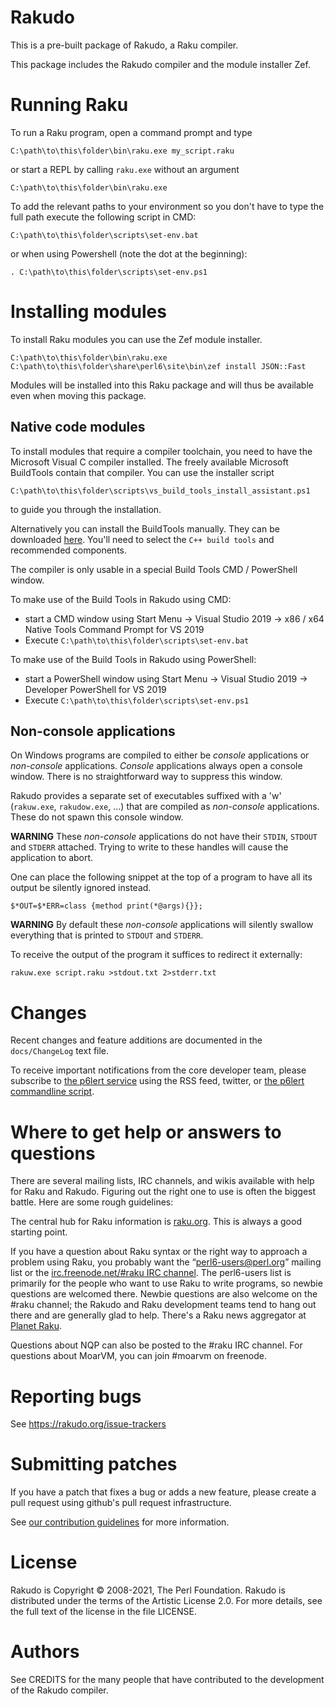 Rakudo
======

This is a pre-built package of Rakudo, a Raku compiler.

This package includes the Rakudo compiler and the module installer Zef.


Running Raku
============

To run a Raku program, open a command prompt and type

    C:\path\to\this\folder\bin\raku.exe my_script.raku

or start a REPL by calling `raku.exe` without an argument

    C:\path\to\this\folder\bin\raku.exe

To add the relevant paths to your environment so you don't have to type the
full path execute the following script in CMD:

    C:\path\to\this\folder\scripts\set-env.bat

or when using Powershell (note the dot at the beginning):

    . C:\path\to\this\folder\scripts\set-env.ps1


Installing modules
==================

To install Raku modules you can use the Zef module installer.

    C:\path\to\this\folder\bin\raku.exe C:\path\to\this\folder\share\perl6\site\bin\zef install JSON::Fast

Modules will be installed into this Raku package and will thus be available
even when moving this package.


Native code modules
-------------------

To install modules that require a compiler toolchain, you need to have the
Microsoft Visual C compiler installed. The freely available
Microsoft BuildTools contain that compiler. You can use the installer script

    C:\path\to\this\folder\scripts\vs_build_tools_install_assistant.ps1

to guide you through the installation.

Alternatively you can install the BuildTools manually. They can be downloaded
[here](https://visualstudio.microsoft.com/thank-you-downloading-visual-studio/?sku=BuildTools).
You'll need to select the `C++ build tools` and recommended components.

The compiler is only usable in a special Build Tools CMD / PowerShell window.

To make use of the Build Tools in Rakudo using CMD:
- start a CMD window using
    Start Menu -> Visual Studio 2019 ->
    x86 / x64 Native Tools Command Prompt for VS 2019
- Execute `C:\path\to\this\folder\scripts\set-env.bat`

To make use of the Build Tools in Rakudo using PowerShell:
- start a PowerShell window using
    Start Menu -> Visual Studio 2019 -> Developer PowerShell for VS 2019
- Execute `C:\path\to\this\folder\scripts\set-env.ps1`


Non-console applications
------------------------

On Windows programs are compiled to either be _console_ applications or
_non-console_ applications. _Console_ applications always open a console
window. There is no straightforward way to suppress this window.

Rakudo provides a separate set of executables suffixed with a 'w' (`rakuw.exe`,
`rakudow.exe`, ...) that are compiled as _non-console_ applications. These do
not spawn this console window.

**WARNING** These _non-console_ applications do not have their `STDIN`,
`STDOUT` and `STDERR` attached. Trying to write to these handles will cause the
application to abort.

One can place the following snippet at the top of a program to have all its
output be silently ignored instead.

    $*OUT=$*ERR=class {method print(*@args){}};


**WARNING** By default these _non-console_ applications will silently swallow
everything that is printed to `STDOUT` and `STDERR`.

To receive the output of the program it suffices to redirect it externally:

    rakuw.exe script.raku >stdout.txt 2>stderr.txt


Changes
=======

Recent changes and feature additions are documented in the `docs/ChangeLog`
text file.

To receive important notifications from the core developer team, please
subscribe to [the p6lert service](https://alerts.raku.org) using the RSS feed,
twitter, or [the p6lert commandline script](https://github.com/zoffixznet/perl6-p6lert).


Where to get help or answers to questions
=========================================

There are several mailing lists, IRC channels, and wikis available with help
for Raku and Rakudo. Figuring out the right one to use is often the biggest
battle. Here are some rough guidelines:

The central hub for Raku information is [raku.org](https://raku.org/).
This is always a good starting point.

If you have a question about Raku syntax or the right way to approach
a problem using Raku, you probably want the “perl6-users@perl.org”
mailing list or the [irc.freenode.net/#raku IRC
channel](https://webchat.freenode.net/?channels=#raku). The perl6-users
list is primarily for the people who want to use Raku to write
programs, so newbie questions are welcomed there.  Newbie questions
are also welcome on the #raku channel; the Rakudo and Raku
development teams tend to hang out there and are generally glad
to help. There's a Raku news aggregator at [Planet Raku](https://planet.raku.org/).

Questions about NQP can also be posted to the #raku IRC channel.
For questions about MoarVM, you can join #moarvm on freenode.


Reporting bugs
==============

See https://rakudo.org/issue-trackers


Submitting patches
==================

If you have a patch that fixes a bug or adds a new feature, please create a
pull request using github's pull request infrastructure.

See [our contribution guidelines](https://github.com/rakudo/rakudo/blob/master/CONTRIBUTING.md)
for more information.


License
=======

Rakudo is Copyright © 2008-2021, The Perl Foundation. Rakudo is distributed
under the terms of the Artistic License 2.0. For more details, see the full
text of the license in the file LICENSE.


Authors
=======

See CREDITS for the many people that have contributed to the development of the
Rakudo compiler.
